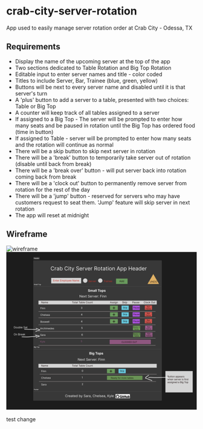 # crab-city-server-rotation
App used to easily manage server rotation order at Crab City - Odessa, TX


## Requirements
- Display the name of the upcoming server at the top of the app
- Two sections dedicated to Table Rotation and Big Top Rotation
- Editable input to enter server names and title - color coded
- Titles to include Server, Bar, Trainee (blue, green, yellow)
- Buttons will be next to every server name and disabled until it is that server's turn
- A 'plus' button to add a server to a table, presented with two choices: Table or Big Top
- A counter will keep track of all tables assigned to a server
- If assigned to a Big Top - The server will be prompted to enter how many seats and be paused in rotation until the Big Top has ordered food (time in button)
- If assigned to Table - server will be prompted to enter how many seats and the rotation will continue as normal
- There will be a skip button to skip next server in rotation
- There will be a 'break' button to temporarily take server out of rotation (disable until back from break)
- There will be a 'break over' button - will put server back into rotation coming back from break
- There will be a 'clock out' button to permanently remove server from rotation for the rest of the day
- There will be a 'jump' button - reserved for servers who may have customers request to seat them. 'Jump' feature will skip server in next rotation
- The app will reset at midnight

## Wireframe
![wireframe](./images/crab-city-wireframe.jpeg)
![figma wireframe](./images/figma-wireframe.png)

test change